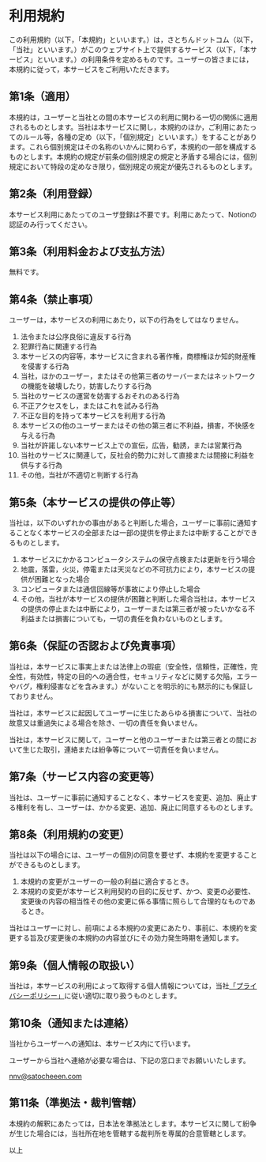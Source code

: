 # 利用規約

この利用規約（以下，「本規約」といいます。）は，さとちんドットコム（以下，「当社」といいます。）がこのウェブサイト上で提供するサービス（以下，「本サービス」といいます。）の利用条件を定めるものです。ユーザーの皆さまには，本規約に従って，本サービスをご利用いただきます。

## 第1条（適用）

本規約は，ユーザーと当社との間の本サービスの利用に関わる一切の関係に適用されるものとします。当社は本サービスに関し，本規約のほか，ご利用にあたってのルール等，各種の定め（以下，「個別規定」といいます。）をすることがあります。これら個別規定はその名称のいかんに関わらず，本規約の一部を構成するものとします。本規約の規定が前条の個別規定の規定と矛盾する場合には，個別規定において特段の定めなき限り，個別規定の規定が優先されるものとします。

## 第2条（利用登録）

本サービス利用にあたってのユーザ登録は不要です。利用にあたって、Notionの認証のみ行ってください。

## 第3条（利用料金および支払方法）

無料です。

## 第4条（禁止事項）

ユーザーは，本サービスの利用にあたり，以下の行為をしてはなりません。

1. 法令または公序良俗に違反する行為
2. 犯罪行為に関連する行為
3. 本サービスの内容等，本サービスに含まれる著作権，商標権ほか知的財産権を侵害する行為
4. 当社，ほかのユーザー，またはその他第三者のサーバーまたはネットワークの機能を破壊したり，妨害したりする行為
5. 当社のサービスの運営を妨害するおそれのある行為
6. 不正アクセスをし，またはこれを試みる行為
7. 不正な目的を持って本サービスを利用する行為
8. 本サービスの他のユーザーまたはその他の第三者に不利益，損害，不快感を与える行為
9. 当社が許諾しない本サービス上での宣伝，広告，勧誘，または営業行為
10. 当社のサービスに関連して，反社会的勢力に対して直接または間接に利益を供与する行為
11. その他，当社が不適切と判断する行為

## 第5条（本サービスの提供の停止等）

当社は，以下のいずれかの事由があると判断した場合，ユーザーに事前に通知することなく本サービスの全部または一部の提供を停止または中断することができるものとします。

1. 本サービスにかかるコンピュータシステムの保守点検または更新を行う場合
2. 地震，落雷，火災，停電または天災などの不可抗力により，本サービスの提供が困難となった場合
3. コンピュータまたは通信回線等が事故により停止した場合
4. その他，当社が本サービスの提供が困難と判断した場合当社は，本サービスの提供の停止または中断により，ユーザーまたは第三者が被ったいかなる不利益または損害についても，一切の責任を負わないものとします。

## 第6条（保証の否認および免責事項）

当社は，本サービスに事実上または法律上の瑕疵（安全性，信頼性，正確性，完全性，有効性，特定の目的への適合性，セキュリティなどに関する欠陥，エラーやバグ，権利侵害などを含みます。）がないことを明示的にも黙示的にも保証しておりません。

当社は，本サービスに起因してユーザーに生じたあらゆる損害について、当社の故意又は重過失による場合を除き、一切の責任を負いません。

当社は，本サービスに関して，ユーザーと他のユーザーまたは第三者との間において生じた取引，連絡または紛争等について一切責任を負いません。

## 第7条（サービス内容の変更等）

当社は、ユーザーに事前に通知することなく、本サービスを変更、追加、廃止する権利を有し、ユーザーは、かかる変更、追加、廃止に同意するものとします。

## 第8条（利用規約の変更）

当社は以下の場合には、ユーザーの個別の同意を要せず、本規約を変更することができるものとします。

1. 本規約の変更がユーザーの一般の利益に適合するとき。
2. 本規約の変更が本サービス利用契約の目的に反せず、かつ、変更の必要性、変更後の内容の相当性その他の変更に係る事情に照らして合理的なものであるとき。

当社はユーザーに対し、前項による本規約の変更にあたり、事前に、本規約を変更する旨及び変更後の本規約の内容並びにその効力発生時期を通知します。

## 第9条（個人情報の取扱い）

当社は，本サービスの利用によって取得する個人情報については，当社[「プライバシーポリシー」](https://nnv.satocheeen.com/privacy-policy)に従い適切に取り扱うものとします。

## 第10条（通知または連絡）

当社からユーザーへの通知は、本サービス内にて行います。

ユーザーから当社へ連絡が必要な場合は、下記の窓口までお願いいたします。

[nnv@satocheeen.com](mailto:nnv@satocheeen.com)

## 第11条（準拠法・裁判管轄）

本規約の解釈にあたっては，日本法を準拠法とします。本サービスに関して紛争が生じた場合には，当社所在地を管轄する裁判所を専属的合意管轄とします。

以上
